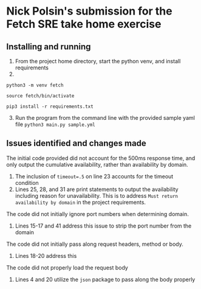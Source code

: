 # Nick Polsin's submission for the Fetch SRE take home exercise
## Installing and running
1. From the project home directory, start the python venv, and install requirements
2. 
`python3 -m venv fetch`

`source fetch/bin/activate`

`pip3 install -r requirements.txt` 

3. Run the program from the command line with the provided sample yaml file
`python3 main.py sample.yml`

## Issues identified and changes made
The initial code provided did not account for the 500ms response time, and only output the cumulative availability, rather than availability by domain.
1. The inclusion of `timeout=.5` on line 23 accounts for the timeout condition
2. Lines 25, 28, and 31 are print statements to output the availability including reason for unavailability. This is to address `Must return availability by domain` in the project requirements.

The code did not initially ignore port numbers when determining domain.
1. Lines 15-17 and 41 address this issue to strip the port number from the domain

The code did not initially pass along request headers, method or body. 
1. Lines 18-20 address this

The code did not properly load the request body
1. Lines 4 and 20 utilize the `json` package to pass along the body properly
